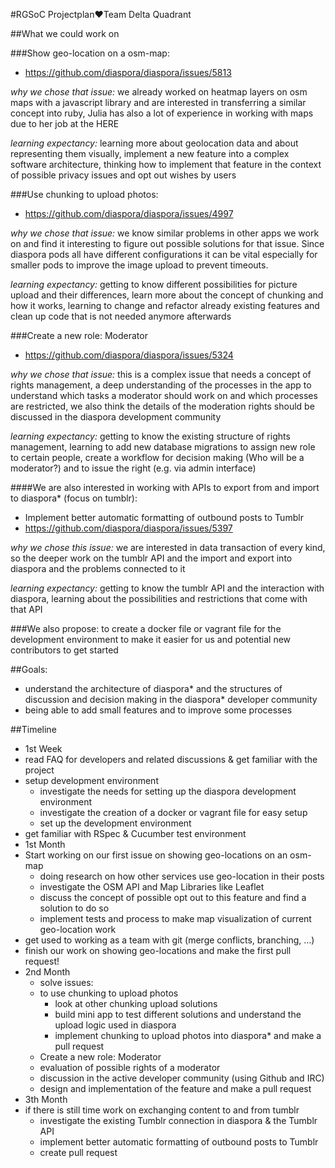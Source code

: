 #RGSoC Projectplan❤Team Delta Quadrant

##What we could work on

###Show geo-location on a osm-map:
* https://github.com/diaspora/diaspora/issues/5813

*why we chose that issue:* we already worked on heatmap layers on osm maps with a javascript library and are interested in transferring a similar concept into ruby, Julia has also a lot of experience in working with maps due to her job at the HERE

*learning expectancy:* learning more about geolocation data and about representing them visually, implement a new feature into a complex software architecture, thinking how to implement that feature in the context of possible privacy issues and opt out wishes by users

###Use chunking to upload photos:
* https://github.com/diaspora/diaspora/issues/4997

*why we chose that issue:* we know similar problems in other apps we work on and find it interesting to figure out possible solutions for that issue. Since diaspora pods all have different configurations it can be vital especially for smaller pods to improve the image upload to prevent timeouts.

*learning expectancy:* getting to know different possibilities for picture upload and their differences, learn more about the concept of chunking and how it works, learning to change and refactor already existing features and clean up code that is not needed anymore afterwards 

###Create a new role: Moderator
* https://github.com/diaspora/diaspora/issues/5324

*why we chose that issue:* this is a complex issue that needs a concept of rights management, a deep understanding of the processes in the app to understand which tasks a moderator should work on and which processes are restricted, we also think the details of the moderation rights should be discussed in the diaspora development community  

*learning expectancy:* getting to know the existing structure of rights management, learning to add new database migrations to assign new role to certain people, create a workflow for decision making (Who will be a moderator?) and to issue the right (e.g. via admin interface)  

####We are also interested in working with APIs to export from and import to diaspora* (focus on tumblr):
* Implement better automatic formatting of outbound posts to Tumblr 
 * https://github.com/diaspora/diaspora/issues/5397 

*why we chose this issue:* we are interested in data transaction of every kind, so the deeper work on the tumblr API and the import and export into diaspora and the problems connected to it  

*learning expectancy:* getting to know the tumblr API and the interaction with diaspora, learning about the possibilities and restrictions that come with that API

###We also propose:
to create a docker file or vagrant file for the development environment to make it easier for us and potential new contributors to get started

##Goals:
* understand the architecture of diaspora* and the structures of discussion and decision making in the diaspora* developer community
* being able to add small features and to improve some processes

##Timeline

* 1st Week
 * read FAQ for developers and related discussions & get familiar with the project
 * setup development environment
   * investigate the needs for setting up the diaspora development environment 
   * investigate the creation of a docker or vagrant file for easy setup
   * set up the development environment
 * get familiar with RSpec & Cucumber test environment
* 1st Month
 * Start working on our first issue on showing geo-locations on an osm-map
   * doing research on how other services use geo-location in their posts
   * investigate the OSM API and Map Libraries like Leaflet
   * discuss the concept of possible opt out to this feature and find a solution to do so
   * implement tests and process to make map visualization of current geo-location work  
  * get used to working as a team with git (merge conflicts, branching, …)
 * finish our work on showing geo-locations and make the first pull request!
* 2nd Month
  * solve issues:
   * to use chunking to upload photos
     * look at other chunking upload solutions
     * build mini app to test different solutions and understand the upload logic used in diaspora
     * implement chunking to upload photos into diaspora* and make a pull request
   * Create a new role: Moderator 
    * evaluation of possible rights of a moderator 
    * discussion in the active developer community (using Github and IRC)
    * design and implementation of the feature and make a pull request
* 3th Month
 * if there is still time work on exchanging content to and from tumblr
   * investigate the existing Tumblr connection in diaspora & the Tumblr API
   * implement better automatic formatting of outbound posts to Tumblr 
   * create pull request


